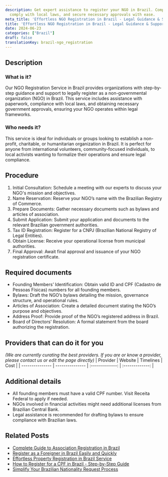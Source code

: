 ```yaml
---
description: Get expert assistance to register your NGO in Brazil. Complete paperwork,
  comply with local laws, and secure necessary approvals with ease.
meta_title: 'Effortless NGO Registration in Brazil - Legal Guidance & Support'
title: 'Effortless NGO Registration in Brazil - Legal Guidance & Support'
date: 2024-06-23
categories: ["Brazil"]
draft: false
translationKey: brazil-ngo_registration
---
```



## Description
### What is it?
Our NGO Registration Service in Brazil provides organizations with step-by-step guidance and support to legally register as a non-governmental organization (NGO) in Brazil. This service includes assistance with paperwork, compliance with local laws, and obtaining necessary government approvals, ensuring your NGO operates within legal frameworks.

### Who needs it?
This service is ideal for individuals or groups looking to establish a non-profit, charitable, or humanitarian organization in Brazil. It is perfect for anyone from international volunteers, community-focused individuals, to local activists wanting to formalize their operations and ensure legal compliance.

## Procedure

1. Initial Consultation: Schedule a meeting with our experts to discuss your NGO's mission and objectives.
2. Name Reservation: Reserve your NGO’s name with the Brazilian Registry of Commerce.
3. Prepare Documents: Gather necessary documents such as bylaws and articles of association.
4. Submit Application: Submit your application and documents to the relevant Brazilian government authorities.
5. Tax ID Registration: Register for a CNPJ (Brazilian National Registry of Legal Entities).
6. Obtain License: Receive your operational license from municipal authorities.
7. Final Approval: Await final approval and issuance of your NGO registration certificate.


## Required documents

- Founding Members’ Identification: Obtain valid ID and CPF (Cadastro de Pessoas Físicas) numbers for all founding members.
- Bylaws: Draft the NGO’s bylaws detailing the mission, governance structure, and operational rules.
- Articles of Association: Create a detailed document stating the NGO’s purpose and objectives.
- Address Proof: Provide proof of the NGO’s registered address in Brazil.
- Board of Directors' Resolution: A formal statement from the board authorizing the registration.


## Providers that can do it for you
_(We are currently curating the best providers. If you are or know a provider, please contact us or edit the page directly)_
| Provider        |     Website     |     Timelines    |       Cost      |
| --------------- | --------------- |  :-------------: | :-------------: |

## Additional details

- All founding members must have a valid CPF number. Visit Receita Federal to apply if needed.
- NGOs involved in financial activities might need additional licenses from Brazilian Central Bank.
- Legal assistance is recommended for drafting bylaws to ensure compliance with Brazilian laws.

## Related Posts

- [Complete Guide to Association Registration in Brazil](https://tramitit.com/guides/brazil/association_registration/)
- [Register as a Foreigner in Brazil Easily and Quickly](https://tramitit.com/guides/brazil/foreigners_registration/)
- [Effortless Property Registration in Brazil Service](https://tramitit.com/guides/brazil/property_registration/)
- [How to Register for a CPF in Brazil - Step-by-Step Guide](https://tramitit.com/guides/brazil/cpf_registration/)
- [Simplify Your Brazilian Nationality Request Process](https://tramitit.com/guides/brazil/nationality_request/)